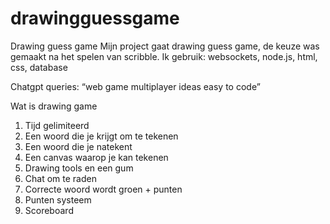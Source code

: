 # drawingguessgame
Drawing guess game 
Mijn project gaat drawing guess game, de keuze was gemaakt na het spelen van scribble.
Ik gebruik: websockets, node.js, html, css, database

Chatgpt queries: 
“web game multiplayer ideas easy to code” 

Wat is drawing game
1.	Tijd gelimiteerd
2.	Een woord die je krijgt om te tekenen
3.	Een woord die je natekent 
4.	Een canvas waarop je kan tekenen
5.	Drawing tools en een gum
6.	Chat om te raden
7.	Correcte woord wordt groen + punten
8.	Punten systeem
9.	Scoreboard



